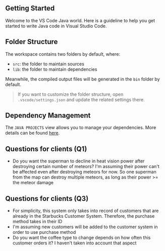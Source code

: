 ## Getting Started

Welcome to the VS Code Java world. Here is a guideline to help you get started to write Java code in Visual Studio Code.

## Folder Structure

The workspace contains two folders by default, where:

- `src`: the folder to maintain sources
- `lib`: the folder to maintain dependencies

Meanwhile, the compiled output files will be generated in the `bin` folder by default.

> If you want to customize the folder structure, open `.vscode/settings.json` and update the related settings there.

## Dependency Management

The `JAVA PROJECTS` view allows you to manage your dependencies. More details can be found [here](https://github.com/microsoft/vscode-java-dependency#manage-dependencies).

## Questions for clients (Q1)
- Do you want the superman to decline in heat vision power after destroying certain number of meteors? I'm assuming their power can't be affected even after destroying meteors for now. So one superman from the map can destroy multiple meteors, as long as their power >= the meteor damage

## Questions for clients (Q3)
- For simplicity, this system only takes into record of customers that are already in the Starbucks Customer System. Therefore, the purchase method takes in their ID
- I'm assuming new customers will be added to the customer system in order to use purchase method
- Do you want the coffee type to change depends on how often this customer orders it? I haven't taken into account that aspect